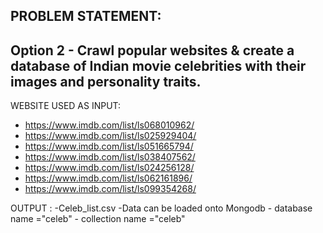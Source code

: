 ## PROBLEM STATEMENT:
## Option 2 - Crawl popular websites & create a database of Indian movie celebrities with their images and personality traits.

WEBSITE USED AS INPUT:
  - https://www.imdb.com/list/ls068010962/
  - https://www.imdb.com/list/ls025929404/
  - https://www.imdb.com/list/ls051665794/
  - https://www.imdb.com/list/ls038407562/
  - https://www.imdb.com/list/ls024256128/
  - https://www.imdb.com/list/ls062161896/
  - https://www.imdb.com/list/ls099354268/
  
OUTPUT :
  -Celeb_list.csv
  -Data can be loaded onto Mongodb 
        - database name ="celeb" 
        - collection name ="celeb"
  
